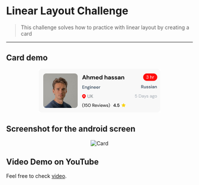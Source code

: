 # Linear Layout Challenge
> This challenge solves how to practice with linear layout by creating a card
----
## Card demo
<p align="center">
<img alt="Card" src="https://github.com/M7mdSh3banX/Linear-Layout-Challenge/blob/master/card.jpg">
</p>

## Screenshot for the android screen
<p align="center">
<img alt="Card" src="https://github.com/M7mdSh3banX/Linear-Layout-Challenge/blob/feature/create-card-using-linear-layout/screenshot_for_the_screen.png">
</p>

## Video Demo on YouTube
Feel free to check [video](https://youtu.be/C53uMSVmOWU).
